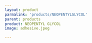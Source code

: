 ```yaml
---
layout: product
parmalink: 'products/NEOPENTYLGLYCOL'
parent: products
product: NEOPENTYL GLYCOL 
image: adhesive.jpeg

---
```


